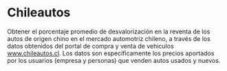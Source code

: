 # Chileautos
Obtener el porcentaje promedio de desvalorización en la reventa de los autos de origen chino en el mercado automotriz chileno, a través de los datos obtenidos del portal de compra y venta de vehiculos www.chileautos.cl. Los datos son especificamente los precios aportados por los usuarios (empresa y personas) que venden autos usados y nuevos.
